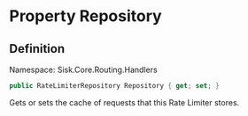 # Property Repository

## Definition
Namespace: Sisk.Core.Routing.Handlers

```csharp
public RateLimiterRepository Repository { get; set; }
```

Gets or sets the cache of requests that this Rate Limiter stores.

